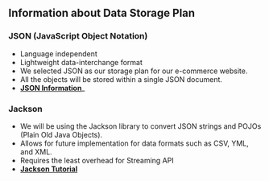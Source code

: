 ## Information about Data Storage Plan
### JSON (JavaScript Object Notation)
* Language independent
* Lightweight data-interchange format
* We selected JSON as our storage plan for our e-commerce website.
* All the objects will be stored within a single JSON document.
* __[JSON Information](https://www.json.org/json-en.html)___
### Jackson
* We will be using the Jackson library to convert JSON strings and POJOs (Plain Old Java Objects).
* Allows for future implementation for data formats such as CSV, YML, and XML.
* Requires the least overhead for Streaming API
* __[Jackson Tutorial](https://www.baeldung.com/jackson)__

